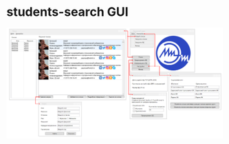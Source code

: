 # students-search GUI

![alt text](https://raw.githubusercontent.com/e1four15f/students-search/GUI/design.png)
